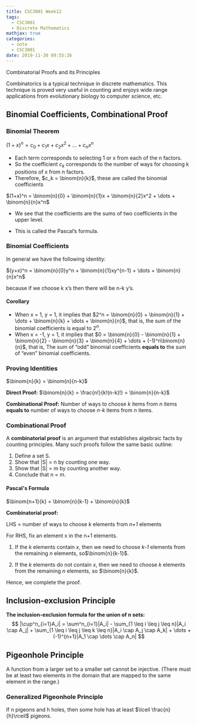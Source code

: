 ```yaml
---
title: CSC3001 Week12
tags:
  - CSC3001
  - Discrete Mathematics
mathjax: true
categories:
  - note
  - CSC3001
date: 2019-11-30 09:55:26
---
```


Combinatorial Proofs and its Principles

Combinatorics is a typical technique in discrete mathematics. This technique is proved very useful in counting and enjoys wide range applications from evolutionary biology to computer science, etc.  

## Binomial Coefficients, Combinational Proof

### Binomial Theorem

$(1+x)^n = c_0 + c_1x + c_2x^2 + \dots + c_nx^n$

- Each term corresponds to selecting 1 or x from each of the n factors.
- So the coefficient $c_k$ corresponds to the number of ways for choosing k positions of x from n factors. 
- Therefore, $c_k = \binom{n}{k}$, these are called the binomial coefficients

$(1+x)^n = \binom{n}{0} + \binom{n}{1}x + \binom{n}{2}x^2 + \dots + \binom{n}{n}x^n$

- We see that the coefficients are the sums of two coefficients in the upper level.

- This is called the Pascal’s formula.

### Binomial Coefficients

In general we have the following identity:

$(y+x)^n = \binom{n}{0}y^n + \binom{n}{1}xy^{n-1} + \dots + \binom{n}{n}x^n$

because if we choose k x’s then there will be n-k y’s. 

#### Corollary

- When x = 1, y = 1, it implies that $2^n = \binom{n}{0} + \binom{n}{1} + \dots + \binom{n}{k} + \dots + \binom{n}{n}$, that is,  the sum of the binomial coefficients is equal to $2^n$.
- When x = -1, y = 1, it implies that $0 = \binom{n}{0} - \binom{n}{1} + \binom{n}{2} - \binom{n}{3} + \binom{n}{4} + \dots + (-1)^n\binom{n}{n}$, that is, The sum of “odd” binomial coefficients **equals to** the sum of “even” binomial coefficients.

### Proving Identities

$\binom{n}{k} = \binom{n}{n-k}$

**Direct Proof:** $\binom{n}{k} = \frac{n!}{k!(n-k)!} = \binom{n}{n-k}$

**Combinational Proof:**  Number of ways to choose *k* items from *n* items **equals to** number of ways to choose *n-k* items from *n* items.

### Combinational Proof

A **combinatorial proof** is an argument that establishes algebraic facts by counting principles. Many such proofs follow the same basic outline:

1. Define a set S.
2. Show that |S| = n by counting one way.
3. Show that |S| = m by counting another way.
4. Conclude that n = m. 

#### Pascal's Formula

$\binom{n+1}{k} = \binom{n}{k-1} + \binom{n}{k}$

**Combinatorial proof:**

LHS =  number of ways to choose *k* elements from *n+1* elements

For RHS, fix an element x in the n+1 elements.

1) If the *k* elements contain *x*, then we need to choose *k-1* elements from the remaining *n* elements, so$\binom{n}{k-1}$. 

2) If the *k* elements do not contain *x*, then we need to choose *k* elements from the remaining *n* elements, so $\binom{n}{k}$.

Hence, we complete the proof.  

## Inclusion-exclusion Principle

**The inclusion-exclusion formula for the union of n sets:** 
$$
|\cup^n_{i=1}A_i| = \sum^n_{i=1}|A_i| - \sum_{1 \leq i \leq j \leq n}|A_i \cap A_j| + \sum_{1 \leq i \leq j \leq k \leq n}|A_i \cap A_j \cap A_k| + \dots + (-1)^{n+1}|A_1 \cap \dots \cap A_n|
$$
## Pigeonhole Principle

A function from a larger set to a smaller set cannot be injective. (There must be at least two elements in the domain that are mapped to the same element in the range.) 

### Generalized Pigeonhole Principle

If n pigeons and h holes, then some hole has at least $\lceil \frac{n}{h}\rceil$ pigeons.
